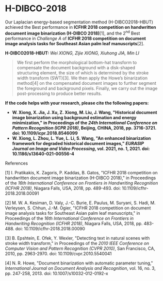 # H-DIBCO-2018

Our Laplacian energy-based segmentation method (H-DIBCO2018-HBUT) achieved the Best performance in **ICFHR 2018 competition on handwritten document image binarization (H-DIBCO 2018)**[1], and the 2<sup>nd</sup> Best performance in *Challenge A* of **ICFHR 2018 competition on document image analysis tasks for Southeast Asian palm leaf manuscripts**[2].

**H-DIBCO2018-HBUT:** *Wei XIONG, Zijie XIONG, Xiuhong JIA, Min LI*

> We first perform the morphological bottom-hat transform to compensate the document background with a disk-shaped structuring element, the size of which is determined by the stroke width transform (SWT)[3]. We then apply the Howe’s binarization method[4] on the compensated document images to further segment the foreground and background pixels. Finally, we carry out the image post-processing to produce better results.

**If the code helps with your research, please cite the following papers:**

- **W. Xiong, X. Jia, J. Xu, Z. Xiong, M. Liu, J. Wang, "Historical document image binarization using background estimation and energy minimization," in Proceedings of the *24th International Conference on Pattern Recognition (ICPR 2018)*, Beijing, CHINA, 2018, pp. 3716-3721. doi: 10.1109/icpr.2018.8546099**
- **W. Xiong, L. Zhou, L. Yue, L. Li, S. Wang, "An enhanced binarization framework for degraded historical document images," *EURASIP Journal on Image and Video Processing*, vol. 2021, no. 1, 2021. doi: 10.1186/s13640-021-00556-4**

References

[1] I. Pratikakis, K. Zagoris, P. Kaddas, B. Gatos, "ICFHR 2018 competition on handwritten document image binarization (H-DIBCO 2018)," in Proceedings of the *16th International Conference on Frontiers in Handwriting Recognition (ICFHR 2018)*, Niagara Falls, USA, 2018, pp. 489-493. doi: 10.1109/icfhr-2018.2018.00091

[2] M. W. A. Kesiman, D. Valy, J.-C. Burie, E. Paulus, M. Suryani, S. Hadi, M. Verleysen, S. Chhun, J.-M. Ogier, "ICFHR 2018 competition on document image analysis tasks for Southeast Asian palm leaf manuscripts," in Proceedings of the *16th International Conference on Frontiers in Handwriting Recognition (ICFHR 2018)*, Niagara Falls, USA, 2018, pp. 483-488. doi: 10.1109/icfhr-2018.2018.00090

[3] B. Epshtein, E. Ofek, Y. Wexler, "Detecting text in natural scenes with stroke width transform," in Proceedings of the *2010 IEEE Conference on Computer Vision and Pattern Recognition (CVPR 2010)*, San Francisco, CA, 2010, pp. 2963-2970. doi: 10.1109/cvpr.2010.5540041

[4] N. R. Howe, "Document binarization with automatic parameter tuning," *International Journal on Document Analysis and Recognition*, vol. 16, no. 3, pp. 247-258, 2013. doi: 10.1007/s10032-012-0192-x
